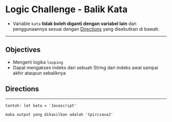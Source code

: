 # Logic Challenge - Balik Kata

- Variable `kata` **tidak boleh diganti dengan variabel lain** dan penggunaannya sesuai dengan [Directions](#directions) yang disebutkan di bawah.

---

## Objectives

- Mengerti logika `looping`
- Dapat mengakses indeks dari sebuah String dari indeks awal sampai akhir ataupun sebaliknya


## Directions

---

```
Contoh: let kata = 'Javascript'

maka output yang dihasilkan adalah 'tpircsavaJ'
```